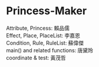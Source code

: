 # Princess-Maker<br/>
Attribute, Princess: 賴品儒<br/>
Effect, Place, PlaceList: 李嘉恩<br/>
Condition, Rule, RuleList: 蘇偉傑<br/>
main() and related functions: 唐黛玲<br/>
coordinate & test: 黃茂哲<br/>
